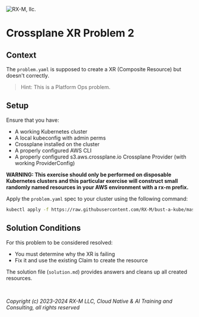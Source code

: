 ![RX-M, llc.](https://rx-m.com/rxm-cnc.svg)

# Crossplane XR Problem 2


## Context

The `problem.yaml` is supposed to create a XR (Composite Resource) but doesn't correctly.

> Hint: This is a Platform Ops problem.


## Setup

Ensure that you have:

- A working Kubernetes cluster
- A local kubeconfig with admin perms
- Crossplane installed on the cluster
- A properly configured AWS CLI
- A properly configured s3.aws.crossplane.io Crossplane Provider (with working ProviderConfig)

**WARNING: This exercise should only be performed on disposable Kubernetes clusters and this particular exercise**
**will construct small randomly named resources in your AWS environment with a rx-m prefix.**

Apply the `problem.yaml` spec to your cluster using the following command:

```bash
kubectl apply -f https://raw.githubusercontent.com/RX-M/bust-a-kube/master/crossplane/cp-xr-problem-2/problem.yaml
```


## Solution Conditions

For this problem to be considered resolved:

- You must determine why the XR is failing
- Fix it and use the existing Claim to create the resource

The solution file (`solution.md`) provides answers and cleans up all created resources.

<br>

_Copyright (c) 2023-2024 RX-M LLC, Cloud Native & AI Training and Consulting, all rights reserved_